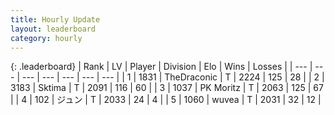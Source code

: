 ```yaml
---
title: Hourly Update
layout: leaderboard
category: hourly
---
```


{: .leaderboard}
| Rank | LV | Player | Division | Elo | Wins | Losses |
| --- | --- | --- | --- | --- | --- | --- |
| <span data-change="0">1</span> | 1831 | <span title="ID: 544310">TheDraconic</span> | T | <span data-change="0">2224</span> | <span data-change="0">125</span> | <span data-change="0">28</span> |
| <span data-change="0">2</span> | 3183 | <span title="ID: 353063">Sktima</span> | T | <span data-change="0">2091</span> | <span data-change="0">116</span> | <span data-change="0">60</span> |
| <span data-change="0">3</span> | 1037 | <span title="ID: 427478">PK Moritz</span> | T | <span data-change="0">2063</span> | <span data-change="0">125</span> | <span data-change="0">67</span> |
| <span data-change="7">4</span> | 102 | <span title="ID: 721058">ジュン</span> | T | <span data-change="24">2033</span> | <span data-change="4">24</span> | <span data-change="0">4</span> |
| <span data-change="-1">5</span> | 1060 | <span title="ID: 740957">wuvea</span> | T | <span data-change="0">2031</span> | <span data-change="0">32</span> | <span data-change="0">12</span> |